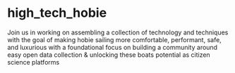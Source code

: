 # high_tech_hobie
Join us in working on assembling a collection of technology and techniques with the goal of making hobie sailing more comfortable, performant, safe, and luxurious with a foundational focus on building a community around easy open data collection &amp; unlocking these boats potential as citizen science platforms
